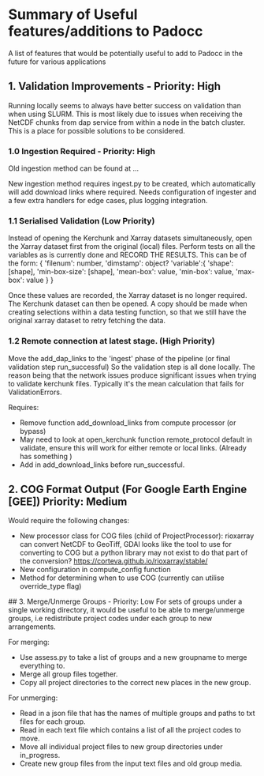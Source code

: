 # Summary of Useful features/additions to Padocc
A list of features that would be potentially useful to add to Padocc in the future for various applications

## 1. Validation Improvements - Priority: High
Running locally seems to always have better success on validation than when using SLURM. This 
is most likely due to issues when receiving the NetCDF chunks from dap service from within a
node in the batch cluster. This is a place for possible solutions to be considered.

### 1.0 Ingestion Required - Priority: High
Old ingestion method can be found at ...

New ingestion method requires ingest.py to be created, which automatically will add download links where required.
Needs configuration of ingester and a few extra handlers for edge cases, plus logging integration.

### 1.1 Serialised Validation (Low Priority)
Instead of opening the Kerchunk and Xarray datasets simultaneously, open the Xarray dataset first
from the original (local) files. Perform tests on all the variables as is currently done and 
RECORD THE RESULTS. This can be of the form:
{
  'filenum': number,
  'dimstamp': object?
  'variable':{
    'shape': [shape],
    'min-box-size': [shape],
    'mean-box': value,
    'min-box': value,
    'max-box': value
  }
}

Once these values are recorded, the Xarray dataset is no longer required. The Kerchunk dataset can 
then be opened. A copy should be made when creating selections within a data testing function, so that
we still have the original xarray dataset to retry fetching the data.

### 1.2 Remote connection at latest stage. (High Priority)
Move the add_dap_links to the 'ingest' phase of the pipeline (or final validation step run_successful)
So the validation step is all done locally. The reason being that the network issues produce significant
issues when trying to validate kerchunk files. Typically it's the mean calculation that fails for ValidationErrors.

Requires:
 - Remove function add_download_links from compute processor (or bypass)
 - May need to look at open_kerchunk function remote_protocol default in validate, ensure this will work for either
 remote or local links. (Already has something )
 - Add in add_download_links before run_successful.

## 2. COG Format Output (For Google Earth Engine [GEE]) Priority: Medium
Would require the following changes:
 - New processor class for COG files (child of ProjectProcessor): rioxarray can convert NetCDF to GeoTiff, GDAl looks like
 the tool to use for converting to COG but a python library may not exist to do that part of the conversion?
 https://corteva.github.io/rioxarray/stable/
 - New configuration in compute_config function
 - Method for determining when to use COG (currently can utilise override_type flag)

## 3. Merge/Unmerge Groups - Priority: Low
For sets of groups under a single working directory, it would be useful to be able to
merge/unmerge groups, i.e redistribute project codes under each group to new arrangements.

For merging:
 - Use assess.py to take a list of groups and a new groupname to merge everything to.
 - Merge all group files together.
 - Copy all project directories to the correct new places in the new group.

For unmerging:
 - Read in a json file that has the names of multiple groups and paths to txt files for each 
   group.
 - Read in each text file which contains a list of all the project codes to move.
 - Move all individual project files to new group directories under in_progress.
 - Create new group files from the input text files and old group media.